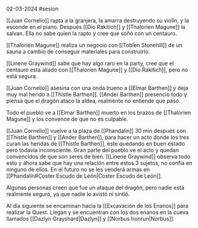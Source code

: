 02-03-2024
#sesion 

[[Juan Cornelio]] rapta a la granjera, la amarra destruyendo su violín, y la esconde en el piano.
Después [[Dio Rakitich]] y [[Thalorien Magune]] la salvan. Ella no sabe quien la rapto y cree que soñó con un centauro.

[[Thalorien Magune]] realiza un negocio con [[Toblen Stonehill]] de un sauna a cambio de conseguir materiales para construirlo.

[[Linene Graywind]] sabe que hay algo raro en la party, cree que el centauro esta aliado con [[Thalorien Magune]] y [[Dio Rakitich]], pero no está segura.

[[Juan Cornelio]] asesina con una onda trueno a [[Elmar Barthen]] y deja muy mal herido a [[Thistle Barthen]]. [[Ander Barthen]] presencio todo y piensa que el dragón ataco la aldea, realmente no entiende que pasó.

Todo el pueblo ve a [[Elmar Barthen]] muerto en los brazos de [[Thalorien Magune]] y los convence de que no es culpable.

[[Juan Cornelio]] vuelve a la plaza de [[Phandalin]] 30 min después con [[Thistle Barthen]] y [[Ander Barthen]], para hacer un acto donde los tres curan las heridas de [[Thistle Barthen]], este quedando en buen estado pero todavía inconsciente. Gran parte del pueblo ve el acto y quedan convencidos de que son seres de bien. [[Linene Graywind]] observa todo esto y ahora sabe que hay una relación entre estos 3 sujetos, no confía en ninguno de ellos. En el futuro no se les venderá armas en [[Phandalin#Coster Escudo de León|Coster Escudo de León]].

Algunas personas creen que fue un ataque del dragón, pero nadie está realmente seguro, ya que nadie lo avistó ni sintió.

Al día siguiente se encaminan hacia la [[Excavación de los Enanos]] para realizar la Quest. Llegan y se encuentran con los dos enanos en la cueva llamados [[Dazlyn Grayshard|Dazlyn]] y [[Norbus Ironrun|Norbus]].